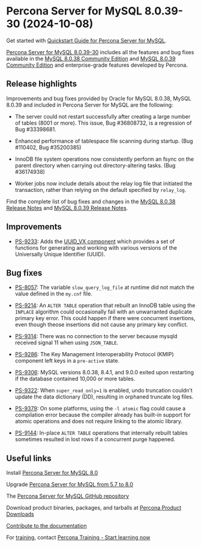 # Percona Server for MySQL 8.0.39-30 (2024-10-08)

Get started with [Quickstart Guide for Percona Server for MySQL](../quickstart-overview.md).

[Percona Server for MySQL 8.0.39-30](https://www.percona.com/software/mysql-database/percona-server) includes all the features and bug fixes available in the [MySQL 8.0.38 Community Edition](https://dev.mysql.com/doc/relnotes/mysql/8.0/en/news-8-0-38.html) and [MySQL 8.0.39 Community Edition](https://dev.mysql.com/doc/relnotes/mysql/8.0/en/news-8-0-39.html) and enterprise-grade features developed by Percona.

## Release highlights

Improvements and bug fixes provided by Oracle for MySQL 8.0.38, MySQL 8.0.39 and included in Percona Server for MySQL are the following:

* The server could not restart successfully after creating a large number of tables (8001 or more). This issue, Bug #36808732, is a regression of Bug #33398681.

* Enhanced performance of tablespace file scanning during startup. (Bug #110402, Bug #35200385)

* InnoDB file system operations now consistently perform an fsync on the parent directory when carrying out directory-altering tasks. (Bug #36174938)

* Worker jobs now include details about the relay log file that initiated the transaction, rather than relying on the default specified by `relay_log`.

Find the complete list of bug fixes and changes in the [MySQL 8.0.38 Release Notes](https://dev.mysql.com/doc/relnotes/mysql/8.0/en/news-8-0-38.html) and [MySQL 8.0.39 Release Notes](https://dev.mysql.com/doc/relnotes/mysql/8.0/en/news-8-0-39.html).

## Improvements

* [PS-9233](https://perconadev.atlassian.net/browse/PS-9233): Adds the [UUID_VX component](../uuid-versions.md) which provides a set of functions for generating and working with various versions of the Universally Unique Identifier (UUID).

##  Bug fixes

* [PS-8057](https://perconadev.atlassian.net/browse/PS-8057): The variable `slow_query_log_file` at runtime did not match the value defined in the `my.cnf` file.

* [PS-9214](https://perconadev.atlassian.net/browse/PS-9214): An `ALTER TABLE` operation that rebuilt an InnoDB table using the `INPLACE` algorithm could occasionally fail with an unwarranted duplicate primary key error. This could happen if there were concurrent insertions, even though theose insertions did not cause any primary key conflict.

* [PS-9314](https://perconadev.atlassian.net/browse/PS-9314): There was no connection to the server because mysqld received signal 11 when using `JSON_TABLE`.

* [PS-9286](https://perconadev.atlassian.net/browse/PS-9286): The Key Management Interoperability Protocol (KMIP) component left keys in a `pre-active` state.

* [PS-9306](https://perconadev.atlassian.net/browse/PS-9306): MySQL versions 8.0.38, 8.4.1, and 9.0.0 exited upon restarting if the database contained 10,000 or more tables.

* [PS-9322](https://perconadev.atlassian.net/browse/PS-9322): When `super_read_only=1` is enabled, undo truncation couldn't update the data dictionary (DD), resulting in orphaned truncate log files.

* [PS-9379](https://perconadev.atlassian.net/browse/PS-9379): On some platforms, using the `-l atomic` flag could cause a compilation error because the compiler already has built-in support for atomic operations and does not require linking to the atomic library.

* [PS-9144](https://perconadev.atlassian.net/browse/PS-9144): In-place `ALTER TABLE` operations that internally rebuilt tables sometimes resulted in lost rows if a concurrent purge happened.

## Useful links

Install [Percona Server for MySQL 8.0](https://docs.percona.com/percona-server/8.0/installation.html)

Upgrade [Percona Server for MySQL from 5.7 to 8.0](../upgrade.md)

The [Percona Server for MySQL GitHub repository](https://github.com/percona/percona-server)

Download product binaries, packages, and tarballs at [Percona Product Downloads](https://www.percona.com/downloads)

[Contribute to the documentation](https://github.com/percona/psmysql-docs/blob/8.0/contributing.md)

For [training](https://www.percona.com/training), contact [Percona Training - Start learning now](https://learn.percona.com/contact-me)



